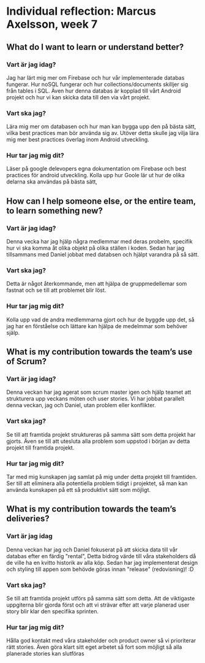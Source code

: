 # Individual reflection: Marcus Axelsson, week 7

## What do I want to learn or understand better?

### Vart är jag idag?
Jag har lärt mig mer om Firebase och hur vår implementerade databas fungerar. Hur noSQL fungerar och hur collections/documents skilljer sig från tables i SQL. Även hur denna databas är kopplad till vårt Android projekt och hur vi kan skicka data till den via vårt projekt.

### Vart ska jag?
Lära mig mer om databasen och hur man kan bygga upp den på bästa sätt, vilka best practices man bör använda sig av. Utöver detta skulle jag vilja lära mig mer best practices överlag inom Android utveckling.

### Hur tar jag mig dit?
Läser på google delevopers egna dokumentation om Firebase och best practices för android utveckling. Kolla upp hur Goole lär ut hur de olika delarna ska användas på bästa sätt,

## How can I help someone else, or the entire team, to learn something new?

### Vart är jag idag?
Denna vecka har jag hjälp några medlemmar med deras probelm, specifik hur vi ska komma åt olika objekt på olika ställen i koden. Sedan har jag tillsammans med Daniel jobbat med databsen och hjälpt varandra på så sätt.

### Vart ska jag?
Detta är något återkommande, men att hjälpa de gruppmedellemar som fastnat och se till att problemet blir löst.

### Hur tar jag mig dit?
Kolla upp vad de andra medlemmarna gjort och hur de byggde upp det, så jag har en förståelse och lättare kan hjälpa de medelmmar som behöver själp. 

## What is my contribution towards the team’s use of Scrum?

### Vart är jag idag?
Denna veckan har jag agerat som scrum master igen och hjälp teamet att strukturera upp veckans möten och user stories. Vi har jobbat parallelt denna veckan, jag och Daniel, utan problem eller konflikter. 

### Vart ska jag?
Se till att framtida projekt struktureras på samma sätt som detta projekt har gjorts. Även se till att utesluta alla problem som uppstod i början av detta projekt till framtida projekt.

### Hur tar jag mig dit?
Tar med mig kunskapen jag samlat på mig under detta projekt till framtiden. Ser till att eliminera alla potentiella problem tidigt i projektet, så man kan använda kunskapen på ett så produktivt sätt som möjligt.

## What is my contribution towards the team’s deliveries?

### Vart är jag idag
Denna veckan har jag och Daniel fokuserat på att skicka data till vår databas efter en färdig "rental", Detta bidrog värde till våra stakeholders då de ville ha en kvitto historik av alla köp. Sedan har jag implementerat design och styling till appen som behövde göras innan "release" (redovisning)! :D 

### Vart ska jag?
Se till att framtida projekt utförs på samma sätt som detta. Att de viktigaste uppgiterna blir gjorda först och att vi strävar efter att varje planerad user story blir klar den specifika sprinten. 

### Hur tar jag mig dit? 
Hålla god kontakt med våra stakeholder och product owner så vi prioriterar rätt stories. Även göra klart sitt eget arbetet så fort som möjligt så alla planerade stories kan slutföras
